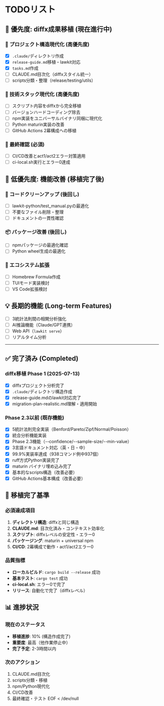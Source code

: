 # TODOリスト

## 🚀 優先度: diffx成果移植 (現在進行中)

### 📂 プロジェクト構造現代化 (高優先度)
- [x] `.claude/`ディレクトリ作成
- [x] `release-guide.md`移植・lawkit対応
- [x] `tasks.md`作成
- [ ] CLAUDE.md目次化（diffxスタイル統一）
- [ ] scripts分類・整理（release/testing/utils）

### 🔧 技術スタック現代化 (高優先度)
- [ ] スクリプト内容をdiffxから完全移植
- [ ] バージョンハードコーディング除去
- [ ] npm実装をユニバーサルバイナリ同梱に現代化
- [ ] Python maturin実装の改善
- [ ] GitHub Actions 2幕構成への移植

### 🎯 最終確認 (必須)
- [ ] CI/CD改善とact1/act2エラー対策適用
- [ ] ci-local.sh実行とエラー0達成

## 🔧 低優先度: 機能改善 (移植完了後)

### 🧹 コードクリーンアップ (後回し)
- [ ] lawkit-python/test_manual.pyの最適化
- [ ] 不要なファイル削除・整理
- [ ] ドキュメントの一貫性確認

### 📦 パッケージ改善 (後回し)
- [ ] npmパッケージの最適化確認
- [ ] Python wheel生成の最適化

### 🔧 エコシステム拡張
- [ ] Homebrew Formula作成
- [ ] TUIモード実装検討
- [ ] VS Code拡張検討

## 💡 長期的機能 (Long-term Features)

- [ ] 3統計法則間の相関分析強化
- [ ] AI推論機能（Claude/GPT連携）
- [ ] Web API（`lawkit serve`）
- [ ] リアルタイム分析

---

## ✅ 完了済み (Completed)

### diffx移植 Phase 1 (2025-07-13)
- [x] diffxプロジェクト分析完了
- [x] `.claude/`ディレクトリ構造作成
- [x] release-guide.mdのlawkit対応完了
- [x] migration-plan-realistic.md理解・適用開始

### Phase 2.3以前 (既存機能)
- [x] 5統計法則完全実装（Benford/Pareto/Zipf/Normal/Poisson）
- [x] 統合分析機能実装
- [x] Phase 2.3機能（--confidence/--sample-size/--min-value）
- [x] 3言語ドキュメント対応（英・日・中）
- [x] 99.9%実装率達成（938コマンド例中937個）
- [x] ruff方式Python実装完了
- [x] maturin バイナリ埋め込み完了
- [x] 基本的なscripts構造（改善必要）
- [x] GitHub Actions基本構成（改善必要）

## 🎯 移植完了基準

### 必須達成項目
1. **ディレクトリ構造**: diffxと同じ構造
2. **CLAUDE.md**: 目次化済み・コンテキスト効率化
3. **スクリプト**: diffxレベルの安定性・エラー0
4. **パッケージング**: maturin + universal npm
5. **CI/CD**: 2幕構成で動作・act1/act2エラー0

### 品質指標
- **ローカルビルド**: `cargo build --release` 成功
- **基本テスト**: `cargo test` 成功
- **ci-local.sh**: エラー0で完了
- **リリース**: 自動化で完了（diffxレベル）

## 📊 進捗状況

### 現在のステータス
- **移植進捗**: 10% (構造作成完了)
- **重要度**: 最高（他作業停止中）
- **完了予定**: 2-3時間以内

### 次のアクション
1. CLAUDE.md目次化
2. scripts分類・移植
3. npm/Python現代化
4. CI/CD改善
5. 最終確認・テスト
EOF < /dev/null